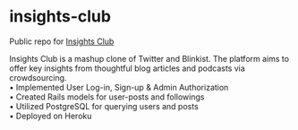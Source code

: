 # insights-club
Public repo for [Insights Club](https://insights-club.herokuapp.com/)  

Insights Club is a mashup clone of Twitter and Blinkist. The platform aims to offer key insights from thoughtful blog articles and podcasts via crowdsourcing.  
• Implemented User Log-in, Sign-up & Admin Authorization  
• Created Rails models for user-posts and followings  
• Utilized PostgreSQL for querying users and posts  
• Deployed on Heroku  
